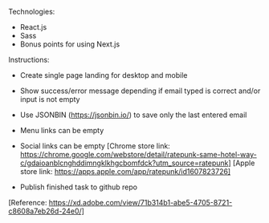 Technologies:

- React.js
- Sass
- Bonus points for using Next.js

Instructions:

- Create single page landing for desktop and mobile
- Show success/error message depending if email typed is correct and/or input is not empty
- Use JSONBIN (https://jsonbin.io/) to save only the last entered email
- Menu links can be empty
- Social links can be empty
[Chrome store link: https://chrome.google.com/webstore/detail/ratepunk-same-hotel-way-c/gdaioanblcnghddimngklkhgcbomfdck?utm_source=ratepunk]
[Apple store link: https://apps.apple.com/app/ratepunk/id1607823726]

- Publish finished task to github repo


[Reference: https://xd.adobe.com/view/71b314b1-abe5-4705-8721-c8608a7eb26d-24e0/]